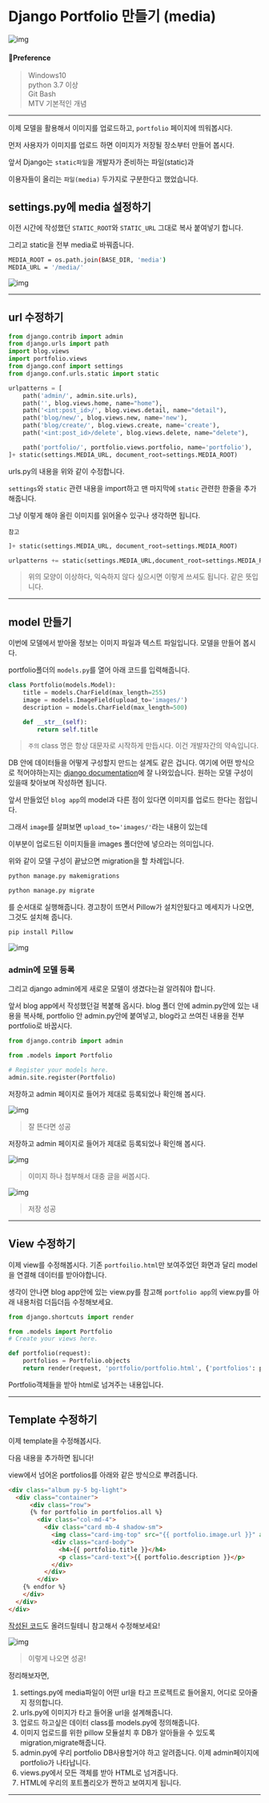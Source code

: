 # Django Portfolio 만들기 (media)
  
![img](../.vuepress/public/images/Logo.png)  
  
#### 🧱Preference

> Windows10  
> python 3.7 이상  
> Git Bash  
> MTV 기본적인 개념

---

이제 모델을 활용해서 이미지를 업로드하고, `portfolio` 페이지에 띄워봅시다. 

먼저 사용자가 이미지를 업로드 하면 이미지가 저장될 장소부터 만들어 봅시다. 

앞서 Django는 `static파일`을 개발자가 준비하는 파일(static)과 

이용자들이 올리는 `파일(media)` 두가지로 구분한다고 했었습니다.

## settings.py에 media 설정하기

이전 시간에 작성했던 `STATIC_ROOT`와 `STATIC_URL` 그대로 복사 붙여넣기 합니다.

그리고 static을 전부 media로 바꿔줍니다.

```bash
MEDIA_ROOT = os.path.join(BASE_DIR, 'media')
MEDIA_URL = '/media/'
```

![img](../.vuepress/public/images/django2/portfolio-15.png)

---

## url 수정하기

```python
from django.contrib import admin
from django.urls import path
import blog.views
import portfolio.views
from django.conf import settings
from django.conf.urls.static import static

urlpatterns = [
    path('admin/', admin.site.urls),
    path('', blog.views.home, name="home"),
    path('<int:post_id>/', blog.views.detail, name="detail"),
    path('blog/new/', blog.views.new, name='new'),
    path('blog/create/', blog.views.create, name='create'),
    path('<int:post_id>/delete', blog.views.delete, name="delete"),

    path('portfolio/', portfolio.views.portfolio, name='portfolio'),
]+ static(settings.MEDIA_URL, document_root=settings.MEDIA_ROOT)
```
urls.py의 내용을 위와 같이 수정합니다.  

`settings`와 `static` 관련 내용을 import하고 맨 마지막에 `static` 관련한 한줄을 추가해줍니다. 

그냥 이렇게 해야 올린 이미지를 읽어올수 있구나 생각하면 됩니다.

`참고`

```python
]+ static(settings.MEDIA_URL, document_root=settings.MEDIA_ROOT)

urlpatterns += static(settings.MEDIA_URL,document_root=settings.MEDIA_ROOT)
```

> 위의 모양이 이상하다, 익숙하지 않다 싶으시면 이렇게 쓰셔도 됩니다. 같은 뜻입니다.

---

## model 만들기

이번에 모델에서 받아올 정보는 이미지 파일과 텍스트 파일입니다. 모델을 만들어 봅시다.

portfolio폴더의 `models.py`를 열어 아래 코드를 입력해줍니다.

```python
class Portfolio(models.Model):
    title = models.CharField(max_length=255)
    image = models.ImageField(upload_to='images/')
    description = models.CharField(max_length=500)

    def __str__(self):
        return self.title
```

> `주의` class 명은 항상 대문자로 시작하게 만듭시다. 이건 개발자간의 약속입니다.

DB 안에 데이터들을 어떻게 구성할지 만드는 설계도 같은 겁니다. 여기에 어떤 방식으로 적어야하는지는 [django documentation](https://docs.djangoproject.com/ko/3.1/topics/db/models/)에 잘 나와있습니다. 원하는 모델 구성이 있을때 찾아보며 작성하면 됩니다.

앞서 만들었던 `blog app`의 model과 다른 점이 있다면 이미지를 업로드 한다는 점입니다.

그래서 `image`를 살펴보면 `upload_to='images/'`라는 내용이 있는데 

이부분이 업로드된 이미지들을 images 폴더안에 넣으라는 의미입니다.

위와 같이 모델 구성이 끝났으면 migration을 할 차례입니다.

```bash
python manage.py makemigrations
```

```bash
python manage.py migrate
```

를 순서대로 실행해줍니다. 경고창이 뜨면서 Pillow가 설치안됬다고 메세지가 나오면, 그것도 설치해 줍니다.

```bash
pip install Pillow
```

![img](../.vuepress/public/images/django2/portfolio-16.png)


### admin에 모델 등록

그리고 django admin에게 새로운 모델이 생겼다는걸 알려줘야 합니다.

앞서 blog app에서 작성했던걸 복붙해 옵시다. blog 폴더 안에 admin.py안에 있는 내용을 복사해, portfolio 안 admin.py안에 붙여넣고, blog라고 쓰여진 내용을 전부 portfolio로 바꿉시다.

```python
from django.contrib import admin

from .models import Portfolio

# Register your models here.
admin.site.register(Portfolio)
```

저장하고 admin 페이지로 들어가 제대로 등록되었나 확인해 봅시다.

![img](../.vuepress/public/images/django2/portfolio-17.png)

> 잘 뜬다면 성공

저장하고 admin 페이지로 들어가 제대로 등록되었나 확인해 봅시다.

![img](../.vuepress/public/images/django2/portfolio-18.png)

> 이미지 하나 첨부해서 대충 글을 써봅시다.


![img](../.vuepress/public/images/django2/portfolio-19.png)

> 저장 성공

---

## View 수정하기

이제 view를 수정해봅시다. 기존 `portfoilio.html`만 보여주었던 화면과 달리 model을 연결해 데이터를 받아야합니다. 


생각이 안나면 blog app안에 있는 view.py를 참고해 `portfolio app`의 view.py를
 아래 내용처럼 더듬더듬 수정해보세요.

```python
from django.shortcuts import render

from .models import Portfolio
# Create your views here.

def portfolio(request):
    portfolios = Portfolio.objects
    return render(request, 'portfolio/portfolio.html', {'portfolios': portfolios})
```

Portfolio객체들을 받아 html로 넘겨주는 내용입니다.

---

## Template 수정하기

이제 template을 수정해봅시다.

다음 내용을 추가하면 됩니다!

view에서 넘어온 portfolios를 아래와 같은 방식으로 뿌려줍니다.

```html
<div class="album py-5 bg-light">
  <div class="container">
	  <div class="row">
	  {% for portfolio in portfolios.all %}
	    <div class="col-md-4">
	      <div class="card mb-4 shadow-sm">
	        <img class="card-img-top" src="{{ portfolio.image.url }}" alt=" Card image cap">
	        <div class="card-body">
	          <h4>{{ portfolio.title }}</h4>
	          <p class="card-text">{{ portfolio.description }}</p>
	        </div>
	      </div>
	    </div>
    {% endfor %}
    </div>
  </div>
</div>
```

[작성된 코드](https://gist.github.com/jun108059/df77a8684889ff0a3da3acf6c4d60f4c)도 올려드릴테니 참고해서 수정해보세요!


![img](../.vuepress/public/images/django2/portfolio-20.png)

> 이렇게 나오면 성공!

정리해보자면,

1. settings.py에 media파일이 어떤 url을 타고 프로젝트로 들어올지, 어디로 모아줄지 정의합니다.
2. urls.py에 이미지가 타고 들어올 url을 설계해줍니다.
3. 업로드 하고싶은 데이터 class를 models.py에 정의해줍니다.
4. 이미지 업로드를 위한 pillow 모듈설치 후 DB가 알아들을 수 있도록 migration,migrate해줍니다.
5. admin.py에 우리 portfolio DB사용할거야 하고 알려줍니다. 이제 admin페이지에 portfolio가 나타납니다.
6. views.py에서 모든 객체를 받아 HTML로 넘겨줍니다.
7. HTML에 우리의 포트폴리오가 짠하고 보여지게 됩니다.

---
